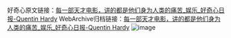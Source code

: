 好奇心原文链接：[每一部天才电影，讲的都是他们身为人类的痛苦_娱乐_好奇心日报-Quentin Hardy](https://www.qdaily.com/articles/4032.html)
WebArchive归档链接：[每一部天才电影，讲的都是他们身为人类的痛苦_娱乐_好奇心日报-Quentin Hardy](http://web.archive.org/web/20170701182011/http://www.qdaily.com:80/articles/4032.html)
![image](http://ww3.sinaimg.cn/large/007d5XDpgy1g3vdu2v8cxj30u03tvhdt)